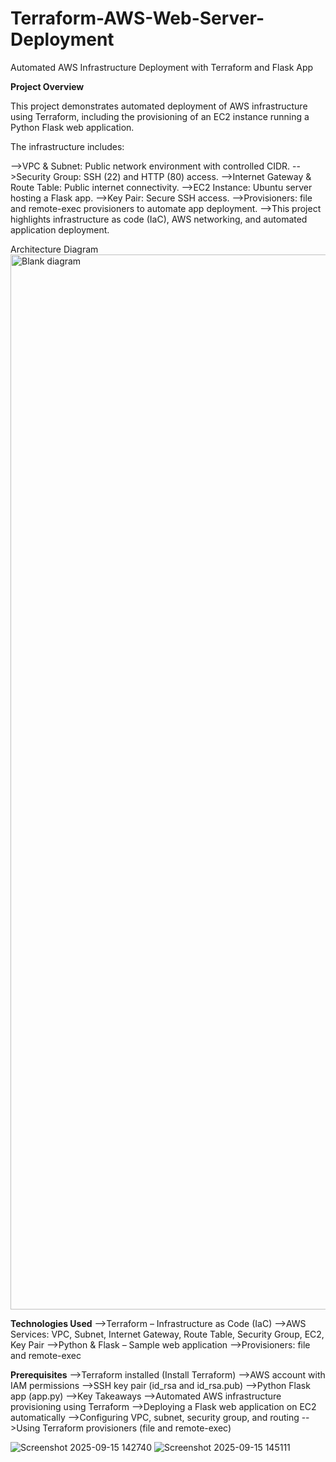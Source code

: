 # Terraform-AWS-Web-Server-Deployment
Automated AWS Infrastructure Deployment with Terraform and Flask App

**Project Overview**

This project demonstrates automated deployment of AWS infrastructure using Terraform, including the provisioning of an EC2 instance running a Python Flask web application.

The infrastructure includes:

-->VPC & Subnet: Public network environment with controlled CIDR.
-->Security Group: SSH (22) and HTTP (80) access.
-->Internet Gateway & Route Table: Public internet connectivity.
-->EC2 Instance: Ubuntu server hosting a Flask app.
-->Key Pair: Secure SSH access.
-->Provisioners: file and remote-exec provisioners to automate app deployment.
-->This project highlights infrastructure as code (IaC), AWS networking, and automated application deployment.

Architecture Diagram
<img width="3638" height="1688" alt="Blank diagram" src="https://github.com/user-attachments/assets/4113033c-b81f-415d-898e-542d3cf9f82d" />

**Technologies Used**
-->Terraform – Infrastructure as Code (IaC)
-->AWS Services: VPC, Subnet, Internet Gateway, Route Table, Security Group, EC2, Key Pair
-->Python & Flask – Sample web application
-->Provisioners: file and remote-exec

**Prerequisites**
-->Terraform installed (Install Terraform)
-->AWS account with IAM permissions
-->SSH key pair (id_rsa and id_rsa.pub)
-->Python Flask app (app.py)
-->Key Takeaways
-->Automated AWS infrastructure provisioning using Terraform
-->Deploying a Flask web application on EC2 automatically
-->Configuring VPC, subnet, security group, and routing
-->Using Terraform provisioners (file and remote-exec)

![Screenshot 2025-09-15 142740](https://github.com/user-attachments/assets/0f660831-5b0d-435a-b6a3-22d6ae23ad0e)
![Screenshot 2025-09-15 145111](https://github.com/user-attachments/assets/838625dd-fbfc-4762-aa82-c3fccee299f3)
